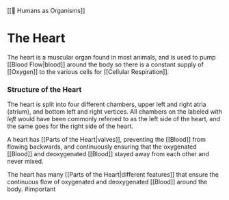 [[👦 Humans as Organisms]]
# The Heart
The heart is a muscular organ found in most animals, and is used to pump [[Blood Flow|blood]] around the body so there is a constant supply of [[Oxygen]] to the various cells for [[Cellular Respiration]]. 

### Structure of the Heart
The heart is split into four different chambers, upper left and right atria (atrium), and  bottom left and right vertices. All chambers on the labeled with *left* would have been commonly referred to as the left side of the heart, and the same goes for the right side of the heart.

A heart has [[Parts of the Heart|valves]], preventing the [[Blood]] from flowing backwards, and continuously ensuring that the oxygenated [[Blood]] and deoxygenated [[Blood]] stayed away from each other and never mixed.

The heart has many [[Parts of the Heart|different features]] that ensure the continuous flow of oxygenated and deoxygenated [[Blood]] around the body.
#important 
